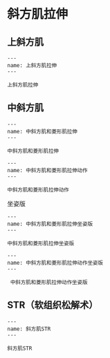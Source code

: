 # 斜方肌拉伸

## 上斜方肌

```{figure} assets/img/2022-01-17-10-35-30.png
---
name: 上斜方肌拉伸
---

上斜方肌拉伸
```

## 中斜方肌

```{figure} assets/img/2022-01-17-11-25-01.png
---
name: 中斜方肌和菱形肌拉伸
---

中斜方肌和菱形肌拉伸
```

```{figure} assets/img/2022-01-17-11-25-56.png
---
name: 中斜方肌和菱形肌拉伸动作
---

中斜方肌和菱形肌拉伸动作
```

坐姿版

```{figure} assets/img/2022-01-17-11-27-24.png
---
name: 中斜方肌和菱形肌拉伸坐姿版
---

中斜方肌和菱形肌拉伸坐姿版
```

```{figure} assets/img/2022-01-17-11-28-09.png
---
name: 中斜方肌和菱形肌拉伸动作坐姿版
---

 中斜方肌和菱形肌拉伸动作坐姿版
```

## STR（软组织松解术）

```{figure} /_static/img/2022-02-01-20-51-05.png
---
name: 斜方肌STR
---

斜方肌STR
```